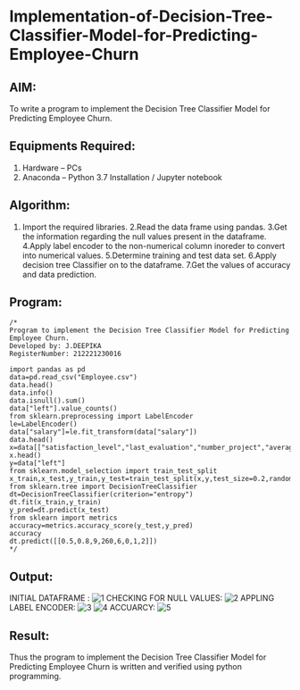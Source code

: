 # Implementation-of-Decision-Tree-Classifier-Model-for-Predicting-Employee-Churn

## AIM:
To write a program to implement the Decision Tree Classifier Model for Predicting Employee Churn.

## Equipments Required:
1. Hardware – PCs
2. Anaconda – Python 3.7 Installation / Jupyter notebook

## Algorithm:

1. Import the required libraries.
2.Read the data frame using pandas.
3.Get the information regarding the null values present in the dataframe.
4.Apply label encoder to the non-numerical column inoreder to convert into numerical values.
5.Determine training and test data set.
6.Apply decision tree Classifier on to the dataframe.
7.Get the values of accuracy and data prediction. 

## Program:
```
/*
Program to implement the Decision Tree Classifier Model for Predicting Employee Churn.
Developed by: J.DEEPIKA
RegisterNumber: 212221230016

import pandas as pd
data=pd.read_csv("Employee.csv")
data.head()
data.info()
data.isnull().sum()
data["left"].value_counts()
from sklearn.preprocessing import LabelEncoder
le=LabelEncoder()
data["salary"]=le.fit_transform(data["salary"])
data.head()
x=data[["satisfaction_level","last_evaluation","number_project","average_montly_hours","time_spend_company","Work_accident","promotion_last_5years","salary"]]
x.head()
y=data["left"]
from sklearn.model_selection import train_test_split
x_train,x_test,y_train,y_test=train_test_split(x,y,test_size=0.2,random_state=100)
from sklearn.tree import DecisionTreeClassifier
dt=DecisionTreeClassifier(criterion="entropy")
dt.fit(x_train,y_train)
y_pred=dt.predict(x_test)
from sklearn import metrics
accuracy=metrics.accuracy_score(y_test,y_pred)
accuracy
dt.predict([[0.5,0.8,9,260,6,0,1,2]])
*/
```

## Output:
INITIAL DATAFRAME :
![1](https://user-images.githubusercontent.com/94747031/198823224-7ca2d402-5bba-4a42-be08-64de68bceb2d.png)
CHECKING FOR NULL VALUES:
![2](https://user-images.githubusercontent.com/94747031/198823241-425ea86c-471c-4ccb-a216-6a14d1cb64a4.png)
APPLING LABEL ENCODER:
![3](https://user-images.githubusercontent.com/94747031/198823266-b3f1c4b7-12f1-4dae-b922-a819c28ed32b.png)
![4](https://user-images.githubusercontent.com/94747031/198823276-41534147-7cad-443c-ace1-024d743400a9.png)
ACCUARCY:
![5](https://user-images.githubusercontent.com/94747031/198823290-6c52dc99-b0a0-4513-938f-1f81f9d66eed.png)


## Result:
Thus the program to implement the  Decision Tree Classifier Model for Predicting Employee Churn is written and verified using python programming.
